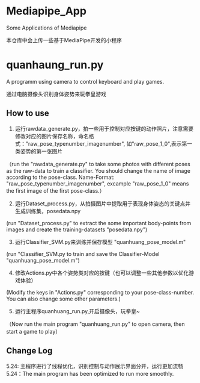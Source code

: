 # Mediapipe_App
Some Applications of Mediapipe

本仓库中会上传一些基于MediaPipe开发的小程序

# quanhaung_run.py
A programm using camera to control keyboard and play games.

通过电脑摄像头识别身体姿势来玩拳皇游戏

## How to use
1. 运行rawdata_generate.py，拍一些用于控制对应按键的动作照片，注意需要修改对应的图片保存名称，命名格式："raw_pose_typenumber_imagenumber",
如"raw_pose_1_0",表示第一类姿势的第一张图片

（run the "rawdata_generate.py" to take some photos with different poses as the raw-data to train a classifier. You should change the name of image
according to the pose-class. Name-Format: "raw_pose_typenumber_imagenumber", excample "raw_pose_1_0" means the first image of the first pose-class.）

2. 运行Dataset_process.py，从拍摄图片中提取用于表现身体姿态的关键点并生成训练集，posedata.npy

(run "Dataset_process.py" to extract the some important body-points from images and create the training-datasets "posedata.npy")

3. 运行Classifier_SVM.py来训练并保存模型 "quanhuang_pose_model.m"

(run "Classifier_SVM.py to train and save the Classifier-Model "quanhuang_pose_model.m")

4. 修改Actions.py中各个姿势类对应的按键（也可以调整一些其他参数以优化游戏体验）

(Modify the keys in "Actions.py" corresponding to your pose-class-number. You can also change some other parameters.)

5. 运行主程序quanhuang_run.py,开启摄像头，玩拳皇~

（Now run the main program "quanhuang_run.py" to open camera, then start a game to play）

## Change Log
5.24: 主程序进行了线程优化，识别控制与动作展示界面分开，运行更加流畅
5.24：The main program has been optimized to run more smoothly.
